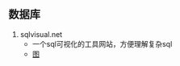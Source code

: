 ## 数据库


1. sqlvisual.net
    - 一个sql可视化的工具网站，方便理解复杂sql
    - [图](https://wx3.sinaimg.cn/large/82c654dfly1hj099uk9lpj20zq0y7tgq.jpg)